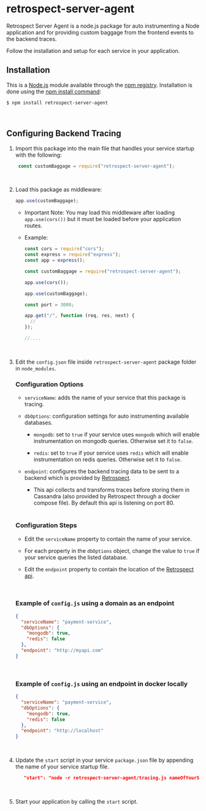 # retrospect-server-agent

Retrospect Server Agent is a node.js package for auto instrumenting a Node application and for providing custom baggage from the frontend events to the backend traces.

Follow the installation and setup for each service in your application.
<br>

## Installation

This is a [Node.js](https://nodejs.org/en/) module available through the [npm registry](https://www.npmjs.com/). Installation is done using the [npm install command](https://docs.npmjs.com/downloading-and-installing-packages-locally):

```
$ npm install retrospect-server-agent
```

<br>

## Configuring Backend Tracing

1.  Import this package into the main file that handles your service startup with the following:

       ```js
        const customBaggage = require("retrospect-server-agent");
       ```

    <br>

2.  Load this package as middleware:

    ```js
    app.use(customBaggage);
    ```

    - Important Note: You may load this middleware after loading `app.use(cors())` but it must be loaded before your application routes.

    - Example:

      ```js
      const cors = require("cors");
      const express = require("express");
      const app = express();

      const customBaggage = require("retrospect-server-agent");

      app.use(cors());

      app.use(customBaggage);

      const port = 3000;

      app.get("/", function (req, res, next) {
        //
      });

      //....
      ```

      <br>

3.  Edit the `config.json` file inside `retrospect-server-agent` package folder in `node_modules`.

    ### Configuration Options

    - `serviceName`: adds the name of your service that this package is tracing.

    - `dbOptions`: configuration settings for auto instrumenting available databases.

      - `mongodb`: set to `true` if your service uses `mongodb` which will enable instrumentation on mongodb queries. Otherwise set it to `false`.

      - `redis`: set to `true` if your service uses `redis` which will enable instrumentation on redis queries. Otherwise set it to `false`.

    - `endpoint`: configures the backend tracing data to be sent to a backend which is provided by [Retrospect](https://github.com/Team-Retrospect/retrospect-api).

      - This api collects and transforms traces before storing them in Cassandra (also provided by Retrospect through a docker compose file). By default this api is listening on port 80.

      <br>

    ### Configuration Steps

    - Edit the `serviceName` property to contain the name of your service.

    - For each property in the `dbOptions` object, change the value to `true` if your service queries the listed database.

    - Edit the `endpoint` property to contain the location of the [Retrospect api](https://github.com/Team-Retrospect/retrospect-api).

      <br>

    ### Example of `config.js` using a domain as an endpoint

    ```json
    {
      "serviceName": "payment-service",
      "dbOptions": {
        "mongodb": true,
        "redis": false
      },
      "endpoint": "http://myapi.com"
    }
    ```

      <br>

    ### Example of `config.js` using an endpoint in docker locally

    ```json
    {
      "serviceName": "payment-service",
      "dbOptions": {
        "mongodb": true,
        "redis": false
      },
      "endpoint": "http://localhost"
    }
    ```

    <br>

4.  Update the `start` script in your service `package.json` file by appending the name of your service startup file.

       ```json
          "start": "node -r retrospect-server-agent/tracing.js nameOfYourStartupFile.js"
       ```

    <br>

5.  Start your application by calling the `start` script.
